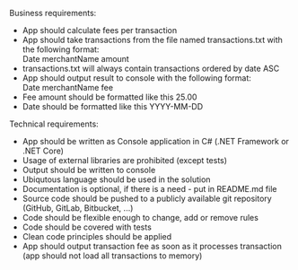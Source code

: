 Business requirements:                                                                                    
- App should calculate fees per transaction                                                               
- App should take transactions from the file named transactions.txt with the following format:            
Date merchantName amount                                                                                  
- transactions.txt will always contain transactions ordered by date ASC                                   
- App should output result to console with the following format:                                          
   Date merchantName fee     
- Fee amount should be formatted like this 25.00                                                             
- Date should be formatted like this YYYY-MM-DD                                                          
                                                                                                                                                                                                                    
Technical requirements:                                                                                   
- App should be written as Console application in C# (.NET Framework or .NET Core)                        
- Usage of external libraries are prohibited (except tests)                                               
- Output should be written to console                                                                     
- Ubiqutous language should be used in the solution                                               
- Documentation is optional, if there is a need - put in README.md file                                   
- Source code should be pushed to a publicly available git repository (GitHub, GitLab, Bitbucket, ...)    
- Code should be flexible enough to change, add or remove rules                                           
- Code should be covered with tests
- Clean code principles should be applied
- App should output transaction fee as soon as it processes transaction (app should not load all transactions to memory)  

